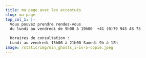 ```yaml
---
title: ma page avec les accentués
slug: ma-page
top_col_1: |-
  Vous pouvez prendre rendez-vous 
  du lundi au vendredi de 9h00 à 19h00  +41 (0)79 945 48 73

  Horaires de consultation : 
  Lundi au vendredi 15h00 à 21h00 Samedi 9h à 12h
image: /static/img/nin_ghosts_i-iv-5-copie.jpeg
---
```

